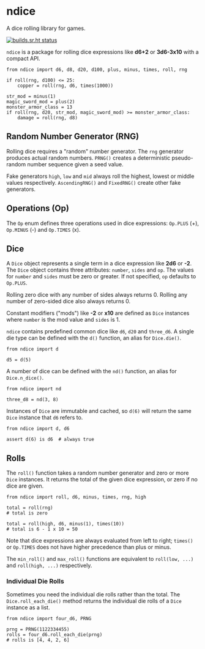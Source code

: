 # ndice

A dice rolling library for games.

[![builds.sr.ht status][badge]][builds]

[badge]: https://builds.sr.ht/~donmcc/ndice.svg
[builds]: https://builds.sr.ht/~donmcc/ndice

`ndice` is a package for rolling dice expressions like **d6+2** or **3d6-3x10**
with a compact API.

    from ndice import d6, d8, d20, d100, plus, minus, times, roll, rng
    
    if roll(rng, d100) <= 25:
        copper = roll(rng, d6, times(1000))

    str_mod = minus(1)
    magic_sword_mod = plus(2)
    monster_armor_class = 13
    if roll(rng, d20, str_mod, magic_sword_mod) >= monster_armor_class:
        damage = roll(rng, d8)


## Random Number Generator (RNG)

Rolling dice requires a "random" number generator.  The `rng` generator produces
actual random numbers.  `PRNG()` creates a deterministic pseudo-random number
sequence given a seed value.

Fake generators `high`, `low` and `mid` always roll the highest, lowest or middle
values respectively.  `AscendingRNG()` and `FixedRNG()` create other fake
generators.   


## Operations (Op)

The `Op` enum defines three operations used in dice expressions: `Op.PLUS` (+),
`Op.MINUS` (-) and `Op.TIMES` (x).


## Dice

A `Dice` object represents a single term in a dice expression like **2d6** or
**-2**.  The `Dice` object contains three attributes: `number`, `sides` and `op`. 
The values for `number` and `sides` must be zero or greater.  If not specified,
`op` defaults to `Op.PLUS`.

Rolling zero dice with any number of sides always returns 0.  Rolling any number
of zero-sided dice also always returns 0.

Constant modifiers ("mods") like **-2** or **x10** are defined as `Dice`
instances where `number` is the mod value and `sides` is 1.

`ndice` contains predefined common dice like `d6`, `d20` and `three_d6`.  A single
die type can be defined with the `d()` function, an alias for `Dice.die()`.

    from ndice import d

    d5 = d(5)

A number of dice can be defined with the `nd()` function, an alias for
`Dice.n_dice()`.

    from ndice import nd

    three_d8 = nd(3, 8)

Instances of `Dice` are immutable and cached, so `d(6)` will return the same `Dice`
instance that `d6` refers to.

    from ndice import d, d6

    assert d(6) is d6  # always true


## Rolls

The `roll()` function takes a random number generator and zero or more `Dice`
instances.  It returns the total of the given dice expression, or zero if no
dice are given.

    from ndice import roll, d6, minus, times, rng, high

    total = roll(rng)
    # total is zero

    total = roll(high, d6, minus(1), times(10))
    # total is 6 - 1 x 10 = 50

Note that dice expressions are always evaluated from left to right; `times()`
or `Op.TIMES` does not have higher precedence than plus or minus.

The `min_roll()` and `max_roll()` functions are equivalent to `roll(low, ...)` and
`roll(high, ...)` respectively.


### Individual Die Rolls

Sometimes you need the individual die rolls rather than the total.  The
`Dice.roll_each_die()` method returns the individual die rolls of a `Dice`
instance as a list.

    from ndice import four_d6, PRNG

    prng = PRNG(1122334455)
    rolls = four_d6.roll_each_die(prng)
    # rolls is [4, 4, 2, 6]
